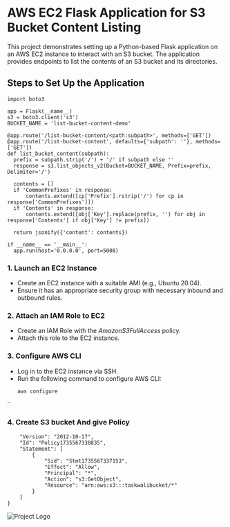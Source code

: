 # AWS EC2 Flask Application for S3 Bucket Content Listing

This project demonstrates setting up a Python-based Flask application on an AWS EC2 instance to interact with an S3 bucket. The application provides endpoints to list the contents of an S3 bucket and its directories.

## Steps to Set Up the Application
  ```bashfrom flask import Flask, jsonify
import boto3

app = Flask(__name__)
s3 = boto3.client('s3')
BUCKET_NAME = 'list-bucket-content-demo'

@app.route('/list-bucket-content/<path:subpath>', methods=['GET'])
@app.route('/list-bucket-content', defaults={'subpath': ''}, methods=['GET'])
def list_bucket_content(subpath):
    prefix = subpath.strip('/') + '/' if subpath else ''
    response = s3.list_objects_v2(Bucket=BUCKET_NAME, Prefix=prefix, Delimiter='/')

    contents = []
    if 'CommonPrefixes' in response:
        contents.extend([cp['Prefix'].rstrip('/') for cp in response['CommonPrefixes']])
    if 'Contents' in response:
        contents.extend([obj['Key'].replace(prefix, '') for obj in response['Contents'] if obj['Key'] != prefix])

    return jsonify({'content': contents})

if __name__ == '__main__':
    app.run(host='0.0.0.0', port=5000)
 ```
### 1. Launch an EC2 Instance
- Create an EC2 instance with a suitable AMI (e.g., Ubuntu 20.04).
- Ensure it has an appropriate security group with necessary inbound and outbound rules.

### 2. Attach an IAM Role to EC2
- Create an IAM Role with the *AmazonS3FullAccess* policy.
- Attach this role to the EC2 instance.

### 3. Configure AWS CLI
- Log in to the EC2 instance via SSH.
- Run the following command to configure AWS CLI:
  ```bash
  aws configure
``
  
### 4. Create S3 bucket And give Policy
```bash{
    "Version": "2012-10-17",
    "Id": "Policy1735567338835",
    "Statement": [
        {
            "Sid": "Stmt1735567337153",
            "Effect": "Allow",
            "Principal": "*",
            "Action": "s3:GetObject",
            "Resource": "arn:aws:s3:::taskwalibucket/*"
        }
    ]
}
```
![Project Logo](.C:\Users\prasa\OneDrive\Pictures\Screenshots)
